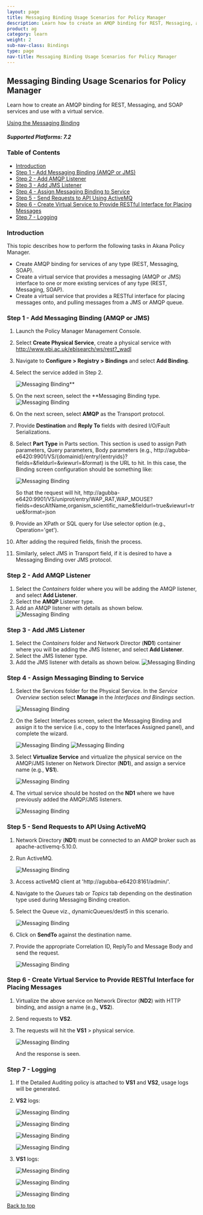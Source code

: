 ```yaml
---
layout: page
title: Messaging Binding Usage Scenarios for Policy Manager
description: Learn how to create an AMQP binding for REST, Messaging, and SOAP services and use with a virtual service.  
product: ag
category: learn
weight: 2
sub-nav-class: Bindings
type: page
nav-title: Messaging Binding Usage Scenarios for Policy Manager
---
```


## Messaging Binding Usage Scenarios for Policy Manager

Learn how to create an AMQP binding for REST, Messaging, and SOAP services and use with a virtual service.

<a href="../bindings/using_messaging_binding.html" target="_blank" class="button secondary">Using the Messaging Binding</a>

<h5 class="stamp">Supported Platforms: 7.2</h5>

### Table of Contents
<div id="toc-marker"></div>

* [Introduction](#introduction)
* [Step 1 - Add Messaging Binding (AMQP or JMS)](#step-1-add-messaging-binding-amqp-or-jms)
* [Step 2 - Add AMQP Listener](#step-2-add-amqp-listener)
* [Step 3 - Add JMS Listener](#step-3-add-jms-listener)
* [Step 4 - Assign Messaging Binding to Service](#step-4-assign-messaging-binding-to-service)
* [Step 5 - Send Requests to API Using ActiveMQ](#step-5-send-requests-to-api-using-activemq)
* [Step 6 - Create Virtual Service to Provide RESTful Interface for Placing Messages](#step-6-create-virtual-service-to-provide-restful-interface-for-placing-messages)
* [Step 7 - Logging](#logging)

<div class = "divider1"></div>

### Introduction

This topic describes how to perform the following tasks in Akana Policy Manager. 

* Create AMQP binding for services of any type (REST, Messaging, SOAP).
* Create a virtual service that provides a messaging (AMQP or JMS) interface to one or more existing services of any type (REST, Messaging, SOAP). 
* Create a virtual service that provides a RESTful interface for placing messages onto, and pulling messages from a JMS or AMQP queue.

### Step 1 - Add Messaging Binding (AMQP or JMS)

1. Launch the Policy Manager Management Console. 
2. Select **Create Physical Service**, create a physical service with http://www.ebi.ac.uk/ebisearch/ws/rest?_wadl
3. Navigate to **Configure > Registry > Bindings** and select **Add Binding**.
4. Select the service added in Step 2.

	![Messaging Binding](images/message_binding_usecase1.jpg "Add Messaging Binding")**
5. On the next screen, select the **Messaging Binding type.
	![Messaging Binding](images/message_binding_usecase1.jpg "Add Messaging Binding")
6. On the next screen, select **AMQP** as the Transport protocol.
7. Provide **Destination** and **Reply To** fields with desired I/O/Fault Serializations.
8. Select **Part Type** in Parts section. This section is used to assign Path parameters, Query parameters, Body parameters (e.g., http://agubba-e6420:9901/VS/{domainid}/entry/{entryids}?fields=<fields>&fieldurl=<fieldurl>&viewurl=<viewurl>&format<format>) is the URL to hit. In this case, the Binding screen configuration should be something like:

	![Messaging Binding](images/message_binding_usecase3.jpg "Add Messaging Binding")

   So that the request will hit, http://agubba-e6420:9901/VS/uniprot/entry/WAP_RAT,WAP_MOUSE?fields=descAltName,organism_scientific_name&fieldurl=true&viewurl=true&format=json

9. Provide an XPath or SQL query for Use selector option (e.g., Operation='get').
10. After adding the required fields, finish the process. 
11. Similarly, select JMS in Transport field, if it is desired to have a Messaging Binding over JMS protocol.

### Step 2 - Add AMQP Listener

1. Select the *Containers* folder where you will be adding the AMQP listener, and select **Add Listener**. 
2. Select the **AMQP** Listener type.
3. Add an AMQP listener with details as shown below.
	![Messaging Binding](images/message_binding_usecase4.jpg "Add Messaging Binding")

### Step 3 - Add JMS Listener

1. Select the *Containers* folder and Network Director (**ND1**) container where you will be adding the JMS listener, and select **Add Listener**.
2. Select the JMS listener type.
3. Add the JMS listener with details as shown below.
	![Messaging Binding](images/message_binding_usecase5.jpg "Add Messaging Binding")

### Step 4 - Assign Messaging Binding to Service

1. Select the Services folder for the Physical Service. In the *Service Overview* section select **Manage** in the *Interfaces and Bindings* section. 

	![Messaging Binding](images/message_binding_usecase6.jpg "Add Messaging Binding")

2. On the Select Interfaces screen, select the Messaging Binding and assign it to the service (i.e., copy to the Interfaces Assigned panel), and complete the wizard.

	![Messaging Binding](images/message_binding_usecase7.jpg "Add Messaging Binding")
	![Messaging Binding](images/message_binding_usecase8.jpg "Add Messaging Binding")

3. Select **Virtualize Service** and virtualize the physical service on the AMQP/JMS listener on Network Director (**ND1**), and assign a service name (e.g., **VS1**).

	![Messaging Binding](images/message_binding_usecase9.jpg "Add Messaging Binding")

4. The virtual service should be hosted on the **ND1** where we have previously added the AMQP/JMS listeners.

	![Messaging Binding](images/message_binding_usecase10.jpg "Add Messaging Binding")

### Step 5 - Send Requests to API Using ActiveMQ

1. Network Directory (**ND1**) must be connected to an AMQP broker such as apache-activemq-5.10.0.

2. Run ActiveMQ.

	![Messaging Binding](images/message_binding_usecase11.jpg "Add Messaging Binding")

3. Access activeMQ client at 'http://agubba-e6420:8161/admin/'.

4. Navigate to the *Queues* tab or *Topics* tab depending on the destination type used during Messaging Binding creation.
5. Select the Queue viz., dynamicQueues/dest5 in this scenario.

	![Messaging Binding](images/message_binding_usecase12.jpg "Add Messaging Binding")

6. Click on **SendTo** against the destination name.
7. Provide the appropriate Correlation ID, ReplyTo and Message Body and send the request.

	![Messaging Binding](images/message_binding_usecase13.jpg "Add Messaging Binding")

### Step 6 - Create Virtual Service to Provide RESTful Interface for Placing Messages

1. Virtualize the above service on Network Director (**ND2**) with HTTP binding, and assign a name (e.g., **VS2**).
2. Send requests to **VS2**.
3. The requests will hit the **VS1** > physical service.

	![Messaging Binding](images/message_binding_usecase14.jpg "Add Messaging Binding")

   And the response is seen.

### Step 7 - Logging

1. If the Detailed Auditing policy is attached to **VS1** and **VS2**, usage logs will be generated.
2. **VS2** logs:

	![Messaging Binding](images/message_binding_usecase15.jpg "Add Messaging Binding")

	![Messaging Binding](images/message_binding_usecase16.jpg "Add Messaging Binding")

	![Messaging Binding](images/message_binding_usecase17.jpg "Add Messaging Binding")

	![Messaging Binding](images/message_binding_usecase18.jpg "Add Messaging Binding")

3. **VS1** logs:

	![Messaging Binding](images/message_binding_usecase19.jpg "Add Messaging Binding")

	![Messaging Binding](images/message_binding_usecase20.jpg "Add Messaging Binding")

	![Messaging Binding](images/message_binding_usecase21.jpg "Add Messaging Binding")

<a href="#top">Back to top</a>

<div class = "divider1"></div>